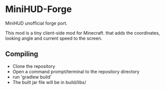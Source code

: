 # MiniHUD-Forge

MiniHUD unofficial forge port.

This mod is a tiny client-side mod for Minecraft. that adds the coordinates, looking angle and current speed to the screen.

## Compiling
- Clone the repository
- Open a command prompt/terminal to the repository directory
- run 'gradlew build'
- The built jar file will be in build/libs/

